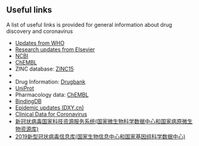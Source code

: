 ## Useful links

A list of useful links is provided for general information about drug discovery and coronavirus
 * [Updates from WHO](https://www.who.int/emergencies/diseases/novel-coronavirus-2019)
 * [Research updates from Elsevier](https://www.elsevier.com/connect/coronavirus-information-center)
 * [NCBI](https://ncbi.nlm.nih.gov/)
 * [ChEMBL](https://www.ebi.ac.uk/chembl/)
 * ZINC database: [ZINC15](http://zinc15.docking.org/) 
 * [PDB bank]:(https://www.rcsb.org)
 * Drug Information: [Drugbank](https://www.drugbank.ca/)
 * [UniProt](https://www.uniprot.org/)
 * Pharmacology data: [ChEMBL](https://www.ebi.ac.uk/chembl/)
 * [BindingDB](https://www.bindingdb.org/bind/index.jsp)
 * [Epidemic updates (DXY.cn)](https://ncov.dxy.cn/ncovh5/view/pneumonia?scene=2&clicktime=1579579384&enterid=1579579384&from=timeline&isappinstalled=0)
 * [Clinical Data for Coronavirus](https://clinicaltrials.gov/)
 * [新冠状病毒国家科技资源服务系统(国家微生物科学数据中心和国家病原微生物资源库)](http://nmdc.cn/#/nCoV)
 * [2019新型冠状病毒信息库(国家生物信息中心和国家基因组科学数据中心)](https://bigd.big.ac.cn/ncov)




    
    
